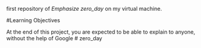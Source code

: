first repository of *Emphasize* _zero_day_ on my virtual machine.

#Learning Objectives

At the end of this project, you are expected to be able to explain to anyone, without the help of Google
#   z e r o _ d a y  
 